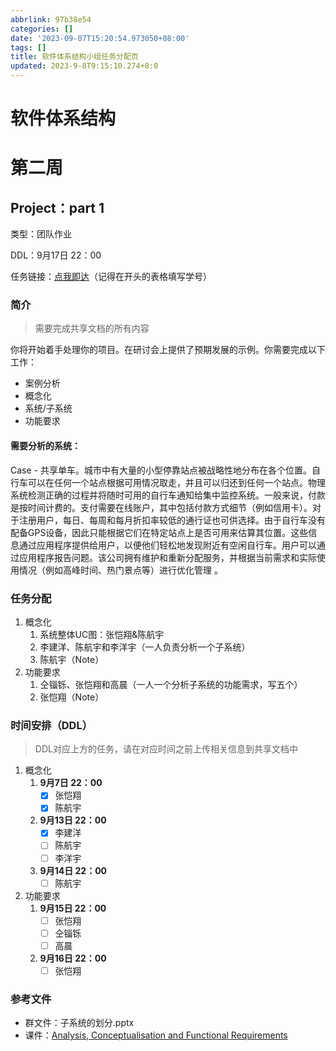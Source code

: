 ```yaml
---
abbrlink: 97b38e54
categories: []
date: '2023-09-07T15:20:54.973050+08:00'
tags: []
title: 软件体系结构小组任务分配页
updated: 2023-9-8T9:15:10.274+8:0
---
```

# 软件体系结构

# 第二周

## Project：part 1

类型：团队作业

DDL：9月17日 22：00

任务链接：[点我即达](https://docs.qq.com/doc/DQk5YR0JobUlQY1RU)（记得在开头的表格填写学号）

### 简介

> 需要完成共享文档的所有内容

你将开始着手处理你的项目。在研讨会上提供了预期发展的示例。你需要完成以下工作：

- 案例分析
- 概念化
- 系统/子系统
- 功能要求

#### 需要分析的系统：

Case - 共享单车。城市中有大量的小型停靠站点被战略性地分布在各个位置。自行车可以在任何一个站点根据可用情况取走，并且可以归还到任何一个站点。物理系统检测正确的过程并将随时可用的自行车通知给集中监控系统。一般来说，付款是按时间计费的。支付需要在线账户，其中包括付款方式细节（例如信用卡）。对于注册用户，每日、每周和每月折扣率较低的通行证也可供选择。由于自行车没有配备GPS设备，因此只能根据它们在特定站点上是否可用来估算其位置。这些信息通过应用程序提供给用户，以便他们轻松地发现附近有空闲自行车。用户可以通过应用程序报告问题。该公司拥有维护和重新分配服务，并根据当前需求和实际使用情况（例如高峰时间、热门景点等）进行优化管理 。

### 任务分配

1. 概念化
   1. 系统整体UC图：张恺翔&陈航宇
   2. 李建洋、陈航宇和李洋宇（一人负责分析一个子系统）
   3. 陈航宇（Note）
2. 功能要求
   1. 仝锱铄、张恺翔和高晨（一人一个分析子系统的功能需求，写五个）
   2. 张恺翔（Note）

### 时间安排（DDL）

> DDL对应上方的任务，请在对应时间之前上传相关信息到共享文档中

1. 概念化
   1. **9月7日 22：00**
      - [X]  张恺翔
      - [X]  陈航宇
   2. **9月13日 22：00**
      - [X]  李建洋
      - [ ]  陈航宇
      - [ ]  李洋宇
   3. **9月14日 22：00**
      - [ ]  陈航宇
2. 功能要求
   1. **9月15日 22：00**
      - [ ]  张恺翔
      - [ ]  仝锱铄
      - [ ]  高晨
   2. **9月16日 22：00**
      - [ ]  张恺翔

### 参考文件

- 群文件：子系统的划分.pptx
- 课件：[Analysis, Conceptualisation and Functional Requirements](https://lms.cloudcampus.com.cn/courses/65/files/18306/download?wrap=1)
